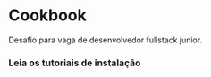 # Cookbook
Desafio para vaga de desenvolvedor fullstack junior.

### Leia os tutoriais de instalação

